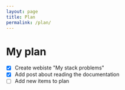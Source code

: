 ```yaml
---
layout: page
title: Plan
permalink: /plan/
---
```


# My plan 

- [x] Create webiste "My stack problems"
- [x] Add post about reading the documentation
- [ ] Add new items to plan